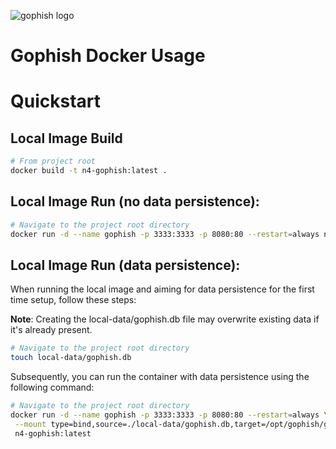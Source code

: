 ![gophish logo](https://raw.github.com/gophish/gophish/master/static/images/gophish_purple.png)

Gophish Docker Usage
=======

# Quickstart

## Local Image Build
```bash
# From project root
docker build -t n4-gophish:latest .
```

## Local Image Run (no data persistence):
```bash
# Navigate to the project root directory
docker run -d --name gophish -p 3333:3333 -p 8080:80 --restart=always n4-gophish:latest
```

## Local Image Run (data persistence):
When running the local image and aiming for data persistence for the first time setup, follow these steps:

**Note**: Creating the local-data/gophish.db file may overwrite existing data if it's already present.
```bash
# Navigate to the project root directory
touch local-data/gophish.db
```

Subsequently, you can run the container with data persistence using the following command:

```bash
# Navigate to the project root directory
docker run -d --name gophish -p 3333:3333 -p 8080:80 --restart=always \
 --mount type=bind,source=./local-data/gophish.db,target=/opt/gophish/gophish.db \
 n4-gophish:latest
```